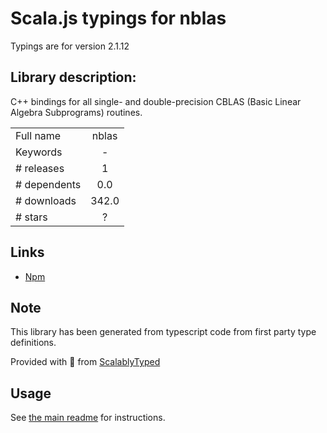 
# Scala.js typings for nblas

Typings are for version 2.1.12

## Library description:
C++ bindings for all single- and double-precision CBLAS (Basic Linear Algebra Subprograms) routines.

|                    |                 |
| ------------------ | :-------------: |
| Full name          | nblas |
| Keywords           | - |
| # releases         | 1 |
| # dependents       | 0.0 |
| # downloads        | 342.0 |
| # stars            | ? |

## Links
- [Npm](https://www.npmjs.com/package/nblas)
    


## Note
This library has been generated from typescript code from first party type definitions.

Provided with :purple_heart: from [ScalablyTyped](https://github.com/oyvindberg/ScalablyTyped)

## Usage
See [the main readme](../../readme.md) for instructions.


